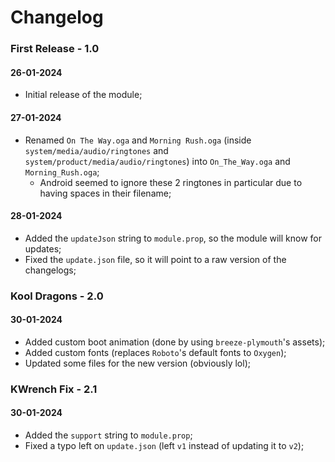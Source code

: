 # Changelog
### First Release - 1.0
#### 26-01-2024
* Initial release of the module;  

#### 27-01-2024
* Renamed `On The Way.oga` and `Morning Rush.oga` (inside `system/media/audio/ringtones` and `system/product/media/audio/ringtones`) into `On_The_Way.oga` and `Morning_Rush.oga`;  
    * Android seemed to ignore these 2 ringtones in particular due to having spaces in their filename;  

#### 28-01-2024
* Added the `updateJson` string to `module.prop`, so the module will know for updates;
* Fixed the `update.json` file, so it will point to a raw version of the changelogs;  

### Kool Dragons - 2.0
#### 30-01-2024
* Added custom boot animation (done by using `breeze-plymouth`'s assets);  
* Added custom fonts (replaces `Roboto`'s default fonts to `Oxygen`);  
* Updated some files for the new version (obviously lol);  

### KWrench Fix - 2.1
#### 30-01-2024
* Added the `support` string to `module.prop`;  
* Fixed a typo left on `update.json` (left `v1` instead of updating it to `v2`);  
